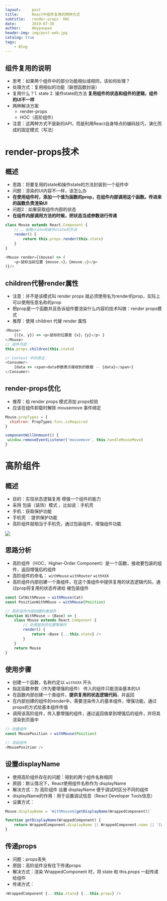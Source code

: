 ```yaml
---
layout:     post
title:      React中组件复用的两种方式
subtitle:   render-props  HOC
date:       2019-07-30
author:     Amypaopao
header-img: img/post-web.jpg
catalog: true
tags:
    - Blog
---
```


## 组件复用的说明

- 思考：如果两个组件中的部分功能相似或相同，该如何处理？
- 处理方式：复用相似的功能（联想函数封装）
- 复用什么？1. state 2. 操作state的方法   **复用组件的状态和组件的逻辑，组件的UI不一样**
- 两种解决方案
  - render-props  
  - HOC（高阶组件）
- 注意：这两种方式不是新的API，而是利用React自身特点的编码技巧，演化而成的固定模式（写法）

# render-props技术

## 概述

- 思路：将要复用的state和操作state的方法封装到一个组件中
- 问题：渲染的UI内容不一样，该怎么办
- **在使用组件时，添加一个值为函数的prop，在组件内部调用这个函数。传进来的函数负责渲染UI**
- 问题2：如果获取组件内部的状态
- **在组件内部调用方法的时候，把状态当成参数进行传递**

```js
class Mouse extends React.Component {
	// … 省略state和操作state的方法
    render() {
    	return this.props.render(this.state)
    }
}
```



```js
<Mouse render={(mouse) => (
	<p>鼠标当前位置 {mouse.x}，{mouse.y}</p>
)}/>
```



## children代替render属性

- 注意：并不是该模式叫 render props 就必须使用名为render的prop，实际上可以使用任意名称的prop
- 把prop是一个函数并且告诉组件要渲染什么内容的技术叫做：render props模式
- 推荐：使用 children 代替 render 属性

```js
<Mouse>
	{({x, y}) => <p>鼠标的位置是 {x}，{y}</p> }
</Mouse>
// 组件内部：
this.props.children(this.state)
```



```js
// Context 中的用法：
<Consumer>
	{data => <span>data参数表示接收到的数据 -- {data}</span>}
</Consumer>
```



## render-props优化

- 推荐：给 render props 模式添加 props校验
- 应该在组件卸载时解除 mousemove 事件绑定

```js
Mouse.propTypes = {
  chidlren: PropTypes.func.isRequired
}
```



```js
componentWillUnmount() {
 window.removeEventListener('mousemove', this.handleMouseMove)
}
```



# 高阶组件

## 概述

- 目的：实现状态逻辑复用   增强一个组件的能力
- 采用 包装（装饰）模式 ，比如说：手机壳
- 手机：获取保护功能
- 手机壳 ：提供保护功能
- 高阶组件就相当于手机壳，通过包装组件，增强组件功能

![](D:/%E9%BB%91%E9%A9%AC%E7%A8%8B%E5%BA%8F%E5%91%98%E7%AC%AC41%E6%9C%9F%E5%89%8D%E7%AB%AF/%E5%B0%B1%E4%B8%9A%E7%8F%AD/12-react/imgs/HOC.png)

## 思路分析

- 高阶组件（HOC，Higher-Order Component）是一个函数，接收要包装的组件，返回增强后的组件
- 高阶组件的命名： `withMouse`  `withRouter` `withXXX`
- 高阶组件内部创建一个类组件，在这个类组件中提供复用的状态逻辑代码，通过prop将复用的状态传递给
  被包装组件 

```js
const CatWithMouse = withMouse(Cat)
const PositionWithMOuse = withMouse(Position)
```



```js
// 高阶组件内部创建的类组件：
function WithMouse = (Base) => {
    class Mouse extends React.Component {
        // 处理鼠标的位置等操作
        render() {
            return <Base {...this.state} />
        }
	}	
    return Mouse
}
```



## 使用步骤

- 创建一个函数，名称约定以 `withXXX` 开头
- 指定函数参数（作为要增强的组件）  传入的组件只能渲染基本的UI
- 在函数内部创建一个类组件，**提供复用的状态逻辑代码**，并返回
- 在内部创建的组件的render中，需要渲染传入的基本组件，增强功能，通过props的方式给基本组件传值
- 调用该高阶组件，传入要增强的组件，通过返回值拿到增强后的组件，并将其渲染到页面中

```js
// 创建组件
const MousePosition = withMouse(Position)

// 渲染组件
<MousePosition />
```



## 设置displayName

- 使用高阶组件存在的问题：得到的两个组件名称相同
- 原因：默认情况下，React使用组件名称作为 displayName
- 解决方式：为 高阶组件 设置 displayName 便于调试时区分不同的组件
- displayName的作用：用于设置调试信息（React Developer Tools信息）
- 设置方式：

```js
Mouse.displayName = `WithMouse${getDisplayName(WrappedComponent)}`

function getDisplayName(WrappedComponent) {
	return WrappedComponent.displayName || WrappedComponent.name || 'Component'
}
```

## 传递props

- 问题：props丢失
- 原因：高阶组件没有往下传递props
- 解决方式：渲染 WrappedComponent 时，将 state 和 this.props 一起传递给组件
- 传递方式：

```js
<WrappedComponent {...this.state} {...this.props} />
```

